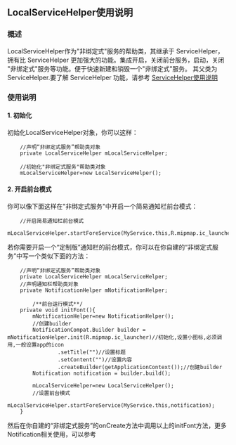 ## LocalServiceHelper使用说明

### 概述
LocalServiceHelper作为"非绑定式"服务的帮助类，其继承于 ServiceHelper，拥有比 ServiceHelper 更加强大的功能。集成开启，关闭前台服务，启动，关闭
"非绑定式"服务等功能。便于快速新建和销毁一个"非绑定式"服务。
其父类为 ServiceHelper.要了解 ServiceHelper 功能，请参考 [ServiceHelper使用说明](https://github.com/ShaoqiangPei/AndroidLibrary/blob/master/read/ServiceHelper%E4%BD%BF%E7%94%A8%E8%AF%B4%E6%98%8E.md
)  

### 使用说明
#### 1. 初始化
初始化LocalServiceHelper对象，你可以这样：
```
    //声明“非绑定式服务”帮助类对象
    private LocalServiceHelper mLocalServiceHelper;

    //初始化"非绑定式服务"帮助类对象
    mLocalServiceHelper=new LocalServiceHelper();
```
#### 2. 开启前台模式
你可以像下面这样在"非绑定式服务"中开启一个简易通知栏前台模式：
```
    //开启简易通知栏前台模式
    mLocalServiceHelper.startForeService(MyService.this,R.mipmap.ic_launcher,getApplicationContext());
```
若你需要开启一个“定制版”通知栏的前台模式，你可以在你自建的“非绑定式服务”中写一个类似下面的方法：
```
    //声明“非绑定式服务”帮助类对象
    private LocalServiceHelper mLocalServiceHelper;
    //声明通知栏帮助类对象
    private NotificationHelper mNotificationHelper;

        /**前台运行模式**/
    private void initFont(){
        mNotificationHelper=new NotificationHelper();
        //创建builder
        NotificationCompat.Builder builder = mNotificationHelper.init(R.mipmap.ic_launcher)//初始化,设置小图标,必须调用,一般设置app的icon
                .setTitle("")//设置标题
                .setContent("")//设置内容
                .createBuilder(getApplicationContext());//创建builder
        Notification notification = builder.build();

        mLocalServiceHelper=new LocalServiceHelper();
        //设置前台模式
        mLocalServiceHelper.startForeService(MyService.this,notification);
    }
```
然后在你自建的“非绑定式服务”的onCreate方法中调用以上的initFont方法，更多Notification相关使用，可以参考

